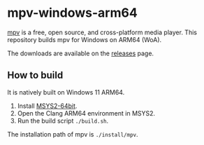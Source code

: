 # mpv-windows-arm64
[mpv](https://mpv.io/) is a free, open source, and cross-platform media player. This repository builds mpv for Windows on ARM64 (WoA).

The downloads are available on the [releases](https://github.com/minnyres/mpv-windows-arm64/releases) page.

## How to build

It is natively built on Windows 11 ARM64.

1. Install [MSYS2-64bit](https://www.msys2.org/).
2. Open the Clang ARM64 environment in MSYS2.
3. Run the build script `./build.sh`.

The installation path of mpv is `./install/mpv`. 
